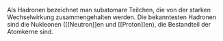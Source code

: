 Als Hadronen bezeichnet man subatomare Teilchen, die von der starken Wechselwirkung zusammengehalten werden. Die bekanntesten Hadronen sind die Nukleonen ([[Neutron]]en und [[Proton]]en), die Bestandteil der Atomkerne sind. 